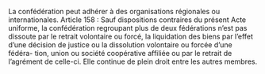 La confédération peut adhérer à des organisations régionales ou internationales. Article 158 :
Sauf dispositions contraires du présent Acte uniforme, la confédération regroupant plus de deux fédérations n’est pas dissoute par le retrait volontaire ou forcé, la liquidation des biens par l’effet d’une décision de justice ou la dissolution volontaire ou forcée d’une fédéra- tion, union ou société coopérative affiliée ou par le retrait de l’agrément de celle-ci. Elle continue de plein droit entre les autres membres.